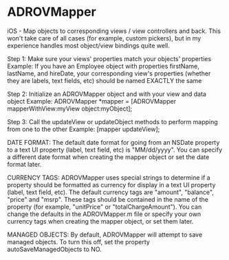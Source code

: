 ADROVMapper
===========

iOS - Map objects to corresponding views / view controllers and back. This won't take care of all cases (for example, custom pickers), but in my experience handles most object/view bindings quite well.

Step 1: Make sure your views' properties match your objects' properties
Example: If you have an Employee object with properties firstName, lastName, and hireDate, your corresponding view's properties (whether they are labels, text fields, etc) should be named EXACTLY the same

Step 2: Initialize an ADROVMapper object and with your view and data object
Example: ADROVMapper *mapper = [ADROVMapper mapperWithView:myView object:myObject];

Step 3: Call the updateView or updateObject methods to perform mapping from one to the other
Example: [mapper updateView];

DATE FORMAT: The default date format for going from an NSDate property to a text UI property (label, text field, etc) is "MM/dd/yyyy". You can specify a different date format when creating the mapper object or set the date format later.

CURRENCY TAGS: ADROVMapper uses special strings to determine if a property should be formatted as currency for display in a text UI property (label, text field, etc). The default currency tags are "amount", "balance", "price" and "msrp". These tags should be contained in the name of the property (for example, "unitPrice" or "totalChargeAmount"). You can change the defaults in the ADROVMapper.m file or specify your own currency tags when creating the mapper object, or set them later.

MANAGED OBJECTS: By default, ADROVMapper will attempt to save managed objects. To turn this off, set the property autoSaveManagedObjects to NO.
